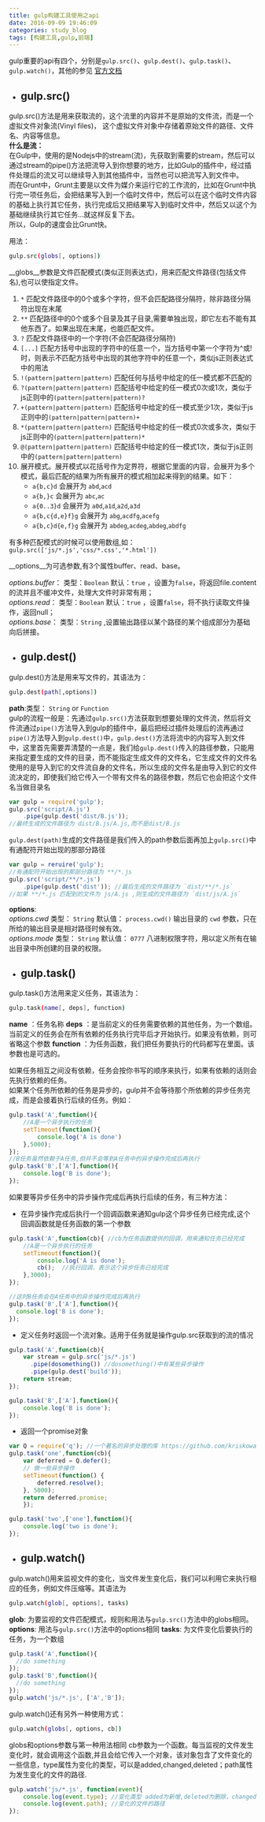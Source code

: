 ```yaml
---
title: gulp构建工具使用之api
date: 2016-09-09 19:46:09
categories: study_blog
tags: [构建工具,gulp,前端]
---
```

gulp重要的api有四个，分别是`gulp.src()`、`gulp.dest()`、`gulp.task()`、`gulp.watch()`，其他的参见
[官方文档](https://github.com/gulpjs/gulp/blob/master/docs/API.md)

<!-- more -->

* ## gulp.src()

gulp.src()方法是用来获取流的，这个流里的内容并不是原始的文件流，而是一个虚拟文件对象流(Vinyl files)，
这个虚拟文件对象中存储着原始文件的路径、文件名、内容等信息。  
__什么是流：__  
在Gulp中，使用的是Nodejs中的stream(流)，先获取到需要的stream，然后可以通过stream的pipe()方法把流导入到你想要的地方，比如Gulp的插件中，经过插件处理后的流又可以继续导入到其他插件中，当然也可以把流写入到文件中。  
而在Grunt中，Grunt主要是以文件为媒介来运行它的工作流的，比如在Grunt中执行完一项任务后，会把结果写入到一个临时文件中，然后可以在这个临时文件内容的基础上执行其它任务，执行完成后又把结果写入到临时文件中，然后又以这个为基础继续执行其它任务...就这样反复下去。  
所以，Gulp的速度会比Grunt快。

用法：
```bash
gulp.src(globs[, options])
```
__globs__参数是文件匹配模式(类似正则表达式)，用来匹配文件路径(包括文件名),也可以使指定文件。  

1. `*` 匹配文件路径中的0个或多个字符，但不会匹配路径分隔符，除非路径分隔符出现在末尾
2. `**` 匹配路径中的0个或多个目录及其子目录,需要单独出现，即它左右不能有其他东西了。如果出现在末尾，也能匹配文件。
3. `?` 匹配文件路径中的一个字符(不会匹配路径分隔符)
4. `[...]` 匹配方括号中出现的字符中的任意一个，当方括号中第一个字符为^或!时，则表示不匹配方括号中出现的其他字符中的任意一个，类似js正则表达式中的用法
5. `!(pattern|pattern|pattern)` 匹配任何与括号中给定的任一模式都不匹配的
6. `?(pattern|pattern|pattern)` 匹配括号中给定的任一模式0次或1次，类似于js正则中的`(pattern|pattern|pattern)?`
7. `+(pattern|pattern|pattern)` 匹配括号中给定的任一模式至少1次，类似于js正则中的`(pattern|pattern|pattern)+`
8. `*(pattern|pattern|pattern)` 匹配括号中给定的任一模式0次或多次，类似于js正则中的`(pattern|pattern|pattern)*`
9. `@(pattern|pattern|pattern)` 匹配括号中给定的任一模式1次，类似于js正则中的`(pattern|pattern|pattern)`
10. 展开模式。展开模式以花括号作为定界符，根据它里面的内容，会展开为多个模式，最后匹配的结果为所有展开的模式相加起来得到的结果。如下：
    * `a{b,c}d` 会展开为 `abd`,`acd`  
    * `a{b,}c` 会展开为 `abc`,`ac`  
    * `a{0..3}d` 会展开为 `a0d`,`a1d`,`a2d`,`a3d`  
    * `a{b,c{d,e}f}g` 会展开为 `abg`,`acdfg`,`acefg`  
    * `a{b,c}d{e,f}g` 会展开为 `abdeg`,`acdeg`,`abdeg`,`abdfg`

有多种匹配模式的时候可以使用数组,如：`gulp.src(['js/*.js','css/*.css','*.html'])`

__options__为可选参数,有3个属性buffer、read、base。

*options.buffer*：  类型：`Boolean`  默认：`true` ，设置为`false`，将返回file.content的流并且不缓冲文件，处理大文件时非常有用；  
*options.read*：  类型：`Boolean`  默认：`true` ，设置`false`，将不执行读取文件操作，返回null；  
*options.base*：  类型：`String`  ,设置输出路径以某个路径的某个组成部分为基础向后拼接。

* ## gulp.dest()

gulp.dest()方法是用来写文件的，其语法为：

```bash
gulp.dest(path[,options])
```
__path__:类型： `String` or `Function`  
gulp的流程一般是：先通过`gulp.src()`方法获取到想要处理的文件流，然后将文件流通过`pipe()`方法导入到gulp的插件中，最后把经过插件处理后的流再通过`pipe()`方法导入到`gulp.dest()`中，`gulp.dest()`方法将流中的内容写入到文件中，这里首先需要弄清楚的一点是，我们给`gulp.dest()`传入的路径参数，只能用来指定要生成的文件的目录，而不能指定生成文件的文件名，它生成文件的文件名使用的是导入到它的文件流自身的文件名，所以生成的文件名是由导入到它的文件流决定的，即使我们给它传入一个带有文件名的路径参数，然后它也会把这个文件名当做目录名
```javascript
var gulp = require('gulp');
gulp.src('script/A.js')
    .pipe(gulp.dest('dist/B.js'));
//最终生成的文件路径为 dist/B.js/A.js,而不是dist/B.js
```
`gulp.dest(path)`生成的文件路径是我们传入的path参数后面再加上`gulp.src()`中有通配符开始出现的那部分路径

```javascript
var gulp = reruire('gulp');
//有通配符开始出现的那部分路径为 **/*.js
gulp.src('script/**/*.js')
    .pipe(gulp.dest('dist')); //最后生成的文件路径为 `dist/**/*.js`
//如果 **/*.js 匹配到的文件为 js/A.js ,则生成的文件路径为 `dist/js/A.js`
```

__options__:  
*options.cwd* 类型： `String` 默认值： `process.cwd()` 输出目录的 `cwd` 参数，只在所给的输出目录是相对路径时候有效。  
*options.mode* 类型： `String` 默认值： `0777` 八进制权限字符，用以定义所有在输出目录中所创建的目录的权限。

* ## gulp.task()

gulp.task()方法用来定义任务，其语法为：

```bash
gulp.task(name[, deps], function)
```
__name__ ：任务名称
__deps__ ：是当前定义的任务需要依赖的其他任务，为一个数组。当前定义的任务会在所有依赖的任务执行完毕后才开始执行。如果没有依赖，则可省略这个参数
__function__ ：为任务函数，我们把任务要执行的代码都写在里面。该参数也是可选的。

如果任务相互之间没有依赖，任务会按你书写的顺序来执行，如果有依赖的话则会先执行依赖的任务。  
如果某个任务所依赖的任务是异步的，gulp并不会等待那个所依赖的异步任务完成，而是会接着执行后续的任务。例如：

```javascript
gulp.task('A',function(){
    //A是一个异步执行的任务
    setTimeout(function(){
        console.log('A is done')
    },5000);
});
//B任务虽然依赖于A任务,但并不会等到A任务中的异步操作完成后再执行
gulp.task('B',['A'],function(){
    console.log('B is done');
});
```

如果要等异步任务中的异步操作完成后再执行后续的任务，有三种方法：  
* 在异步操作完成后执行一个回调函数来通知gulp这个异步任务已经完成,这个回调函数就是任务函数的第一个参数

```javascript
gulp.task('A',function(cb){ //cb为任务函数提供的回调，用来通知任务已经完成
    //A是一个异步执行的任务
    setTimeout(function(){
        console.log('A is done');
        cb();  //执行回调，表示这个异步任务已经完成
    },3000);
});

//这时B任务会在A任务中的异步操作完成后再执行
gulp.task('B',['A'],function(){
  console.log('B is done');
});
```

* 定义任务时返回一个流对象。适用于任务就是操作gulp.src获取到的流的情况

```javascript
gulp.task('A',function(cb){
    var stream = gulp.src('js/*.js')
      .pipe(dosomething()) //dosomething()中有某些异步操作
      .pipe(gulp.dest('build'));
    return stream;
});

gulp.task('B',['A'],function(){
    console.log('B is done');
});
```

* 返回一个promise对象

```javascript
var Q = require('q'); //一个著名的异步处理的库 https://github.com/kriskowal/q
gulp.task('one',function(cb){
    var deferred = Q.defer();
    // 做一些异步操作
    setTimeout(function() {
        deferred.resolve();
    }, 5000);
    return deferred.promise;
    });

gulp.task('two',['one'],function(){
    console.log('two is done');
});
```

* ## gulp.watch()

gulp.watch()用来监视文件的变化，当文件发生变化后，我们可以利用它来执行相应的任务，例如文件压缩等。其语法为

```bash
gulp.watch(glob[, options], tasks)
```

__glob__: 为要监视的文件匹配模式，规则和用法与`gulp.src()`方法中的globs相同。
__options__: 用法与`gulp.src()`方法中的options相同
__tasks__: 为文件变化后要执行的任务，为一个数组

```javascript
gulp.task('A',function(){
  //do something
});
gulp.task('B',function(){
  //do something
});
gulp.watch('js/*.js', ['A','B']);
```

gulp.watch()还有另外一种使用方式：

```bash
gulp.watch(globs[, options, cb])
```
globs和options参数与第一种用法相同
cb参数为一个函数。每当监视的文件发生变化时，就会调用这个函数,并且会给它传入一个对象，该对象包含了文件变化的一些信息，type属性为变化的类型，可以是added,changed,deleted；path属性为发生变化的文件的路径.

```javascript
gulp.watch('js/*.js', function(event){
    console.log(event.type); //变化类型 added为新增,deleted为删除，changed为改变 
    console.log(event.path); //变化的文件的路径
}); 
```
